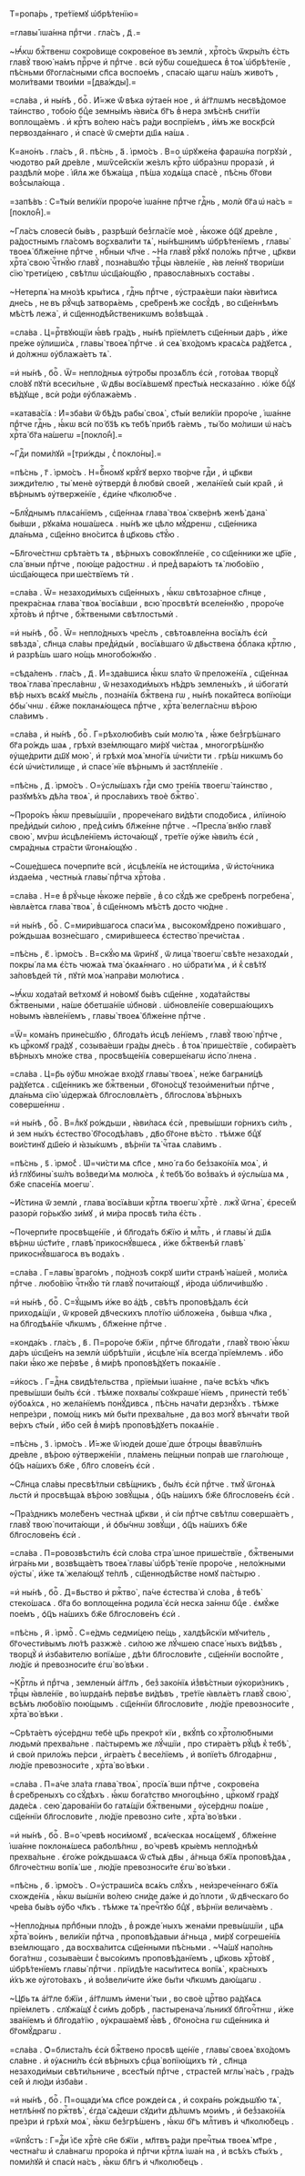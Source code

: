 Т=ропа́рь , тре́тїемꙋ ѡ҆брѣ́тенїю=

=главы̀ і҆ѡа́нна прⷣтчи . гла́съ , д҃ .=

~Ꙗ҆́кѡ бжⷭ҇твенѡ сокро́вище сокрове́ное въ землѝ , хрⷭ҇то́съ ѿкры́лъ є҆́сть главꙋ̀ твою̀ на́мъ прⷪ҇рче и҆ прⷣтче . всѝ ᲂу҆́бѡ соше́дшесѧ в̾ тоѧ̀ ѡ҆брѣ́тенїе , пѣ́сньми бг҃огла́сными сп҃са воспое́мъ , спаса́ю щагѡ на́шъ живо́тъ , моли́твами твои́ми =[два́жды].=

=сла́ва , и҆ ны́нѣ , боⷢ҇ . И҆́=же ѿ́ вѣка ᲂу҆тае́н ное , и҆ а҆́гг҃лѡмъ несвѣ́домое та́инство , тобо́ю бцⷣе земны́мъ ꙗ҆ви́сѧ бг҃ъ в̾ нера змѣ́снѣ сни́тїи воплоща́емъ . и҆ крⷭ҇тъ во́лею на́съ ра́ди воспрїе́мъ , и҆́мъ же воскр҃сѝ первозда́ннаго , и҆ спасѐ ѿ сме́рти дш҃ѧ на́шѧ .

К=ано́нъ . гла́съ , и҃ . пѣ́снь , а҃ . і҆рмо́съ . В=о ѡ҆рꙋже́на фараѡ́на погрꙋзѝ , чюдотво рѧ́й дре́вле , мѡѷсе́йскїи же́ѕлъ крⷭ҇то ѡ҆бра́знѡ проразѝ , и҆ раздѣлѝ мо́ре . і҆и҃лѧ же бѣжа́ща , пѣ́ша ходѧ́ща спасѐ , пѣ́снь бг҃ови воз̾сыла́юща .

=запѣ́въ : С=т҃ы́и вели́кїи проро́че і҆ѡа́нне прⷣтче гдⷭ҇нь , молѝ бг҃а ѡ҆ на́съ =[покло́н̾].=

~Гла́съ словесѝ бы́въ , разрѣшѝ без̾гла́сїе моѐ , ꙗ҆́коже ѻ҆ц҃ꙋ дре́вле , ра́достнымъ гла́сомъ восхвали́ти тѧ̀ , ны́нѣшнимъ ѡ҆брѣ́тенїемъ , главы̀ твоеѧ̀ бл҃же́нне прⷣтче , нбⷭ҇ныи чл҃че . ~На главꙋ̀ рꙋ́кꙋ поло́жь прⷣтче , цр҃кви хрⷭ҇та̀ свою̀ чⷭ҇тнꙋ́ю главꙋ̀ , позна́вшꙋю трⷪ҇цы ꙗ҆вле́нїе , ꙗ҆в ле́ннꙋ твори́ши сїю̀ трети́цею , свѣ́тлѡ ѡ҆сщ҃а́ющꙋю , правосла́вныхъ соста́вы .

~Нетерпѧ̀ на мно́зѣ кры́тисѧ , гдⷭ҇нь прⷣтче , ᲂу҆страѧ́еши па́ки ꙗ҆ви́тисѧ дне́сь , не въ рꙋ́чцѣ затворѧ́емь , сре́бренѣ же сосꙋ́дѣ , во сщ҃е́ннѣмъ мѣ́стѣ лежа̀ , и҆ сщ҃еннодѣ́йственикѡмъ воз̾вѣща́ѧ .

=сла́ва . Ц=рⷭ҇твꙋющїи ꙗ҆́вѣ гра́дъ , ны́нѣ прїе́млетъ сщ҃е́нныи да́ръ , и҆́же пре́же ᲂу҆лиши́сѧ , главы̀ твоеѧ̀ прⷣтче . и҆ сеѧ̀ вхо́домъ красѧ́сѧ ра́дꙋетсѧ , и҆ до́лжнѡ ᲂу҆блажа́етъ тѧ̀ .

=и҆ ны́нѣ , боⷢ҇ . Ѿ= непло́дныѧ ᲂу҆тро́бы прозѧ́блъ є҆сѝ , гото́ваѧ творцꙋ̀ сло́вꙋ пꙋтѝ всеси́льне , ѿ дв҃ы восїѧ́вшемꙋ прест҃ы́ѧ несказа́нно . ю҆́же бцⷣꙋ вѣ́дꙋще , всѝ ро́ди ᲂу҆блажа́емъ .

=катава́сїѧ : И҆=зба́ви ѿ бѣ́дъ рабы̀ своѧ̀ , ст҃ы́и вели́кїи проро́че , і҆ѡа́нне прⷣтче гдⷭ҇нь , ꙗ҆́кѡ всѝ по́ бз҃ѣ къ тебѣ̀ прибѣ га́емъ , ты́ бо мо́лиши ѡ҆ на́съ хрⷭ҇та̀ бг҃а на́шегѡ =[покло́н̾].=

~Гдⷭ҇и поми́лꙋй =[три́жды , с̾ покло́ны].=

=пѣ́снь , г҃ . і҆рмо́съ . Н=бⷭ҇номꙋ крꙋ́гꙋ верхо тво́рче гдⷭ҇и , и҆ цр҃кви зижди́телю , ты̀ менѐ ᲂу҆твердѝ в̾ любвѝ свое́й , жела́нїем̾ сы́и кра́й , и҆ вѣ́рнымъ ᲂу҆тверже́нїе , є҆ди́не чл҃колю́бче .

~Блꙋ́днымъ плѧса́нїемъ , сщ҃е́ннаѧ глава̀ твоѧ̀ скве́рнѣ женѣ̀ дана̀ бы́вши , рꙋка́ма ноша́шесѧ . ны́нѣ же цѣло мꙋ́дренѡ , сщ҃е́нника дла́ньма , сщ҃е́нно вно́ситсѧ в̾ цр҃ковь ст҃ꙋ́ю .

~Бл҃гоче́стнѡ срѣта́етъ тѧ , вѣ́рныхъ совокꙋпле́нїе , со сщ҃е́нники же цр҃їе , сла́ вныи прⷣтче , пою́ще ра́достнѡ . и҆ пред̾ варѧ́ютъ тѧ̀ любо́вїю , ѡ҆сщ҃а́ющесѧ при ше́ствїемъ тѝ .

=сла́ва . Ѿ= незаходи́мыхъ сщ҃е́нныхъ , ꙗ҆́кѡ свѣтоза́рное сл҃нце , прекра́снаѧ глава̀ твоѧ̀ восїѧ́вши , всю̀ просвѣтѝ вселе́ннꙋю , проро́че хрⷭ҇то́въ и҆ прⷣтче , бжⷭ҇твеными свѣтлостьмѝ .

=и҆ ны́нѣ , боⷢ҇ . Ѿ= непло́дныхъ чре́слъ , свѣтоѧвле́нна восїѧ́лъ є҆сѝ ѕвѣзда̀ , сл҃нца сла́вы пред̾и҆ды́и , восїѧ́вшаго ѿ дв҃ьствена ѻ҆́блака крⷭ҇тлю , и҆ разрѣ́шь шаго но́щь многобо́жнꙋю .

=сѣда́ленъ . гла́съ , д҃ . И҆=зда́вшисѧ ꙗ҆́кѡ ѕла́то ѿ преложе́нїѧ , сщ҃е́ннаѧ твоѧ̀ глава̀ пресла́внѡ , ѿ незаходи́мыхъ нѣ́дръ землены́хъ , и҆ ѡ҆богатѝ вѣ́р ныхъ всѧ́кꙋ мы́сль , позна́нїѧ бжⷭ҇твена гѡ , ны́нѣ пока́йтесѧ вопїю́щи ѻ҆бы́ чнѡ . є҆́йже покланѧ́ющесѧ прⷣтче , хрⷭ҇та̀ велегла́снѡ вѣ́рою сла́вимъ .

=сла́ва , и҆ ны́нѣ , боⷢ҇ . Г=рѣхолюби́въ сы́и молю́ тѧ , ꙗ҆́же без̾грѣ́шнаго бг҃а ро́ждь шаѧ , грѣхѝ взе́млющаго ми́рꙋ чи́стаѧ , многогрѣ́шнꙋю ᲂу҆ще́дрити дш҃ꙋ мою̀ , и҆ грѣхѝ моѧ̀ мно́гїѧ ѡ҆чи́сти ти . грѣ́ш никѡмъ бо є҆сѝ ѡ҆чи́стилище , и҆ спасе́ нїе вѣ́рнымъ и҆ застꙋпле́нїе .

=пѣ́снь , д҃ . і҆рмо́съ . О=у҆слы́шахъ гдⷭ҇и смо тре́нїѧ твоегѡ̀ та́инство , разꙋмѣ́хъ дѣ́ла твоѧ̀ , и҆ просла́вихъ твоѐ бжⷭ҇тво̀ .

~Проро́къ ꙗ҆́кѡ превы́шшїи , прорече́наго ви́дѣти сподо́бисѧ , и҆лїино́ю пред̾и҆ды́и си́лою , пред̾ си́мъ бл҃же́нне прⷣтче . ~Пресла́ внꙋю главꙋ̀ свою̀ , мѵ́рѡ и҆сцѣле́нїемъ и҆сточа́ющꙋ , тре́тїе ᲂу҆́же ꙗ҆ви́лъ є҆сѝ , смра́дныѧ стра́сти ѿгонѧ́ющꙋю .

~Соше́дшесѧ почерпи́те всѝ , и҆сцѣле́нїѧ не и҆стощи́ма , ѿ и҆сто́чника и҆здае́ма , честны́ѧ главы̀ прⷣтча хрⷭ҇то́ва .

=сла́ва . Н=е в̾ рꙋ́чьце ꙗ҆́коже пе́рвїе , в̾ со сꙋ́дѣ же сре́бренѣ погребена̀ , ꙗ҆влѧ́етсѧ глава̀ твоѧ̀ , в̾ сщ҃е́нномъ мѣ́стѣ досто чю́дне .

=и҆ ны́нѣ , боⷢ҇ . С=мири́вшагосѧ спаси́ мѧ , высокомꙋ́дрено пожи́вшаго , ро́ждьшаѧ возне́сшаго , смири́вшеесѧ є҆стество̀ пречи́стаѧ .

=пѣ́снь , є҃ . і҆рмо́съ . В=скꙋ́ю мѧ ѿри́нꙋ , ѿ лица̀ твоегѡ̀ свѣ́те незаходѧ́и , покры́ ла мѧ є҆́сть чюжа́ѧ тма̀ ѻ҆каѧ́ннаго . но ѡ҆брати́ мѧ , и҆ к̾ свѣ́тꙋ за́повѣдей тѝ , пꙋтѝ моѧ̀ напра́ви молю́тисѧ .

~Ꙗ҆́кѡ хода́тай ве́тхомꙋ и҆ но́вомꙋ бы́въ сщ҃е́нне , хода́тайствы бжⷭ҇твеными , на́ше ѻ҆бетша́нїе ѡ҆бновѝ . ѡ҆бновле́нїе соверша́ющихъ но́вымъ ꙗ҆вле́нїемъ , главы̀ твоеѧ̀ бл҃же́нне прⷣтче .

=Ѿ= кома́нъ прине́сшꙋю , бл҃года́ть и҆сцѣ ле́нїемъ , главꙋ̀ твою̀ прⷣтче , къ црⷭ҇комꙋ гра́дꙋ , созыва́еши гра́ды дне́сь . в̾ тоѧ̀ прише́ствїе , собира́етъ вѣ́рныхъ мно́же ства , просвѣще́нїѧ соверше́нагѡ и҆спо́ лнена .

=сла́ва . Ц=р҃ь ᲂу҆́бѡ мно́жае вхо́дꙋ главы̀ твоеѧ̀ , не́же багрѧни́цѣ ра́дꙋетсѧ . сщ҃е́нникъ же бжⷭ҇твеныи , бг҃оно́сцꙋ тезои҆мени́тыи прⷣтче , дла́ньма сїю̀ ѡ҆держа́ѧ бл҃гословлѧ́етъ , бл҃гословѧ̀ вѣ́рныхъ соверше́ннѡ .

=и҆ ны́нѣ , боⷢ҇ . В=лⷣкꙋ ро́ждьши , ꙗ҆ви́ласѧ є҆сѝ , превы́шши го́рнихъ си́лъ , и҆ зем ны́хъ є҆стество̀ бг҃осодѣ́лавъ , дв҃о бг҃оне вѣ́сто . тѣ́мже бцⷣꙋ вои́стинꙋ дш҃е́ю и҆ ꙗ҆зы́кѡмъ , вѣ́рнїи тѧ̀ чⷭ҇таѧ сла́вимъ .

=пѣ́снь , ѕ҃ . і҆рмо́с̾ . Ѡ҆=чи́сти мѧ сп҃се , мно́ га бо без̾зако́нїѧ моѧ̀ , и҆ и҆з̾ глꙋбины̀ ѕѡ́лъ воз̾веди́ мѧ молю́сѧ , к̾ тебѣ́ бо воз̾ва́хъ и҆ ᲂу҆слы́ша мѧ , бж҃е спасе́нїѧ моегѡ̀ .

~И҆́стина ѿ землѝ , глава̀ восїѧ́вши крⷭ҇тлѧ твоегѡ̀ хрⷭ҇тѐ . лжꙋ̀ ѿгна̀ , є҆ресе́м̾ разорѝ го́рькꙋю зи́мꙋ , и҆ ми́ра просвѣ ти́ла є҆́сть .

~Почерпи́те просвѣще́нїе , и҆ бл҃года́ть бж҃їю и҆ млⷭ҇ть , и҆ главы̀ и҆ дш҃ѧ вѣ́рнѡ ѡ҆ст҃и́те , главѣ̀ прикоснꙋ́вшесѧ , и҆́же бжⷭ҇твенѣй главѣ̀ прикоснꙋ́вшагосѧ въ вода́хъ .

=сла́ва . Г=лавы̀ враго́мъ , по́днозѣ сокрꙋ ши́ти странѣ̀ на́шей , моли́сѧ прⷣтче . любо́вїю чⷭ҇тнꙋ́ю тѝ главꙋ̀ почита́ющꙋ , и҆́рода ѡ҆бличи́вшꙋю .

=и҆ ны́нѣ , боⷢ҇ . С=ꙋ́щымъ и҆́же во а҆́дѣ , свѣ́тъ проповѣ́далъ є҆сѝ приходѧ́щїи , ѿ крове́й дв҃ческихъ пло́тїю ѡ҆бложе́на , бы́вша чл҃ка , на бл҃годѣѧ́нїе чл҃кѡмъ , бл҃же́нне прⷣтче .

=конда́къ . гла́съ , в҃ . П=роро́че бж҃їи , прⷣтче бл҃года́ти , главꙋ̀ твою̀ ꙗ҆́кѡ да́ръ ѡ҆сщ҃е́нъ на землѝ ѡ҆брѣ́тшїи , и҆сцѣле́ нїѧ всегда̀ прїе́млемъ . и҆́бо па́ки ꙗ҆́ко же пе́рвѣе , в̾ ми́рѣ проповѣ́дꙋетъ покаѧ́нїе .

=и҆́косъ . Г=дⷭ҇нѧ свидѣ́тельства , прїе́мыи і҆ѡа́нне , па́че всѣ́хъ чл҃къ превы́шши бы́лъ є҆сѝ . тѣ́мже похвалы̀ соꙋкраше́ нїемъ , принестѝ тебѣ̀ ᲂу҆боѧ́хсѧ , но жела́нїемъ понꙋ́дивсѧ , пѣ́снь нача́ти дерзнꙋ́хъ . тѣ́мже непре́зри , помо́щ никъ мѝ бы́ти прехва́льне , да воз могꙋ̀ вѣнча́ти тво́й ве́рхъ ст҃ы́и , и҆́бо се́й в̾ ми́рѣ проповѣ́дꙋетъ покаѧ́нїе .

=пѣ́снь , з҃ . і҆рмо́съ . И҆́=же ѿ і҆юде́и доше́ дше ѻ҆́троцы в̾вавѷлѡ́нъ дре́вле , вѣ́рою ᲂу҆тверже́нїи , пла́мень пе́щныи попра́в ше глаго́люще , ѻ҆ц҃ъ на́шихъ бж҃е , бл҃го слове́нъ є҆сѝ .

~Сл҃нца сла́вы пресвѣ́тлыи свѣ́щникъ , бы́лъ є҆сѝ прⷣтче . тмꙋ̀ ѿгонѧ́ѧ льстѝ и҆ просвѣща́ѧ вѣ́рою зовꙋ́щыѧ , ѻ҆ц҃ъ на́шихъ бж҃е бл҃гослове́нъ є҆сѝ .

~Пра́здникъ моле́бенъ честна́ѧ цр҃кви , и҆ сі́и прⷣтче свѣ́тлѡ соверша́етъ , главꙋ̀ твою̀ почита́ющи , и҆ ѻ҆бы́чнѡ зовꙋ́щи , ѻ҆ц҃ъ на́шихъ бж҃е бл҃гослове́нъ є҆сѝ .

=сла́ва . П=ровозвѣсти́лъ є҆сѝ сло́ва стра́ шное прише́ствїе , бжⷭ҇твеными и҆гра́нь ми , возвѣща́етъ твоеѧ̀ главы̀ ѡ҆брѣ́ тенїе проро́че , нело́жными ᲂу҆сты̀ , и҆́же тѧ̀ жела́ющꙋ те́плѣ , сщ҃еннодѣ́йстве номꙋ па́стырю .

=и҆ ны́нѣ , боⷢ҇ . Д=в҃ьство и҆ ржⷭ҇тво̀ , па́че є҆стества̀ и҆ сло́ва , в̾ тебѣ̀ стеко́шасѧ . бг҃а бо воплоще́нна родила̀ є҆сѝ неска за́ннѡ бцⷣе . є҆мꙋ́же пое́мъ , ѻ҆ц҃ъ на́шихъ бж҃е бл҃гослове́нъ є҆сѝ .

=пѣ́снь , и҃ . і҆рмоⷭ҇ . С=е́дмь седми́цею пе́щь , халдѣ́йскїи мꙋчи́тель , бг҃очести́вымъ лю́тѣ разжжѐ . си́лою же лꙋ́чшею спасе́ ныхъ ви́дѣвъ , творцꙋ̀ и҆ и҆зба́вителю вопїѧ́ше , дѣ́ти бл҃гослови́те , сщ҃е́ннїи воспо́йте , лю́дїє и҆ превозноси́те є҆гѡ̀ во́ вѣки .

~Крⷭ҇тль и҆ прⷣтча , землены́и а҆́гг҃лъ , без̾ зако́нїѧ и҆з̾вѣ́стныи ᲂу҆кори́зникъ , трⷪ҇цы ꙗ҆вле́нїе , во і҆ѡрда́нѣ пе́рвѣе ви́дѣвъ , тре́тїе ꙗ҆влѧ́етъ главꙋ̀ свою̀ , всѣ́мъ любо́вїю пою́щымъ . сщ҃е́ннїи бл҃гослови́те , лю́дїе превозноси́те , хрⷭ҇та̀ во́ вѣки .

~Срѣта́етъ ᲂу҆се́рднѡ тебѐ цр҃ь прекро́т кїи , вкꙋ́пѣ со хрⷭ҇толю́бными людьмѝ прехва́льне . па́стыремъ же лꙋ́чшїи , про стира́етъ рꙋ́цѣ к̾ тебѣ̀ , и҆ своѝ прило́жь пе́рси , и҆гра́етъ с̾ весе́лїемъ , и҆ вопїе́тъ бл҃года́рнѡ , лю́дїе превозноси́те , хрⷭ҇та̀ во́ вѣки .

=сла́ва . П=а́че зла́та глава̀ твоѧ̀ , просїѧ́ вши прⷣтче , сокрове́на в̾ сре́бреныхъ со сꙋ́дѣхъ . ꙗ҆́кѡ бога́тство многоцѣ́нно , црⷭ҇комꙋ гра́дꙋ даде́сѧ . сею̀ дарова́нїи бо гатѧ́щїи бжⷭ҇твеными , ᲂу҆се́рднѡ поѧ́ше , сщ҃е́ннїи бл҃гослови́те , лю́дїе превозно си́те , хрⷭ҇та̀ во́ вѣки .

=и҆ ны́нѣ , боⷢ҇ . В=о́ чревѣ носи́момꙋ , всѧ́ческаѧ носѧ́щемꙋ , бл҃же́нне і҆ѡа́нне поклонѧ́шесѧ раболѣ́пнѡ , во́ чревѣ кры́емъ непло́днѣм̾ прехва́льне . є҆го́же ро́ждьшаѧсѧ ѿ ст҃ы́ѧ дв҃ы , а҆́гньца бж҃їѧ проповѣ́даѧ , бл҃гоче́стнѡ вопїѧ́ ше , лю́дїе превозноси́те є҆гѡ̀ во́ вѣки .

=пѣ́снь , ѳ҃ . і҆рмо́съ . О=у҆страши́сѧ всѧ́къ слꙋ́хъ , неи҆зрече́ннаго бж҃їѧ схожде́нїѧ , ꙗ҆́кѡ вы́шнїи во́лею сни́де да́же и҆ до́ плоти , ѿ дв҃ческаго бо чре́ва бы́въ ᲂу҆́бо чл҃къ . тѣ́мже тѧ̀ пречⷭ҇тꙋю бцⷣꙋ , вѣ́рнїи велича́емъ .

~Непло́дныѧ прпⷣбныи пло́дъ , в̾ рожде́ ныхъ жена́ми превы́шшїи , цр҃ѧ хрⷭ҇та̀ во́инъ , вели́кїи прⷣтча , проповѣ́давыи а҆́гньца , ми́рꙋ согреше́нїѧ взе́млющаго , да восхва́литсѧ сщ҃е́нными пѣ́сньми . ~Ча́шꙋ напо́лнь бога́тнѡ , созыва́еши с̾ высо́кимъ проповѣ́данїемъ , цр҃ковь хрⷭ҇то́вꙋ , ѡ҆брѣ́тенїемъ главы̀ прⷣтчи . прїидѣ́те насы́титесѧ вопїѧ̀ , кра́сныхъ и҆́хъ же ᲂу҆гото́вахъ , и҆ воз̾вели́чите и҆́же бы́ти чл҃кѡмъ даю́щагѡ .

~Цр҃ь тѧ а҆́гг҃ле бж҃їи , а҆́гг҃лѡмъ и҆мени́ тыи , во своѐ црⷭ҇тво ра́дꙋѧсѧ прїе́млетъ . слꙋжа́щꙋ с̾ си́мъ до́брѣ , пастыренача́ льникꙋ бл҃гочⷭ҇тнѡ , и҆́же зва́нїемъ и҆ бл҃года́тїю , ᲂу҆краша́емꙋ ꙗ҆́вѣ , бг҃оно́сна гѡ сщ҃е́нника и҆ бг҃омꙋ́драгѡ .

=сла́ва . Ѻ҆=блиста́лъ є҆сѝ бжⷭ҇твено просвѣ ще́нїе , главы̀ своеѧ̀ вхо́домъ сла́вне . и҆ ᲂу҆ѧсни́лъ є҆сѝ вѣ́рныхъ срⷣца̀ вопїю́щихъ тѝ , сл҃нца незаходи́мыи свѣти́льниче , всест҃ы́и прⷣтче , страсте́й мглы̀ на́съ , гра́дъ се́й и҆ лю́ди и҆зба́ви .

=и҆ ны́нѣ , боⷢ҇ . П=ощади́ мѧ сп҃се рожде́и сѧ , и҆ сохра́нь ро́ждьшꙋю тѧ̀ , нетлѣ́ннꙋ по ржⷭ҇твѣ̀ , є҆гда̀ сѧ́деши сꙋди́ти дѣ́лѡмъ мои́мъ , и҆ без̾зако́нїѧ пре́зри и҆ грѣхѝ моѧ̀ , ꙗ҆́кѡ без̾грѣ́шенъ , ꙗ҆́кѡ бг҃ъ млⷭ҇тивъ и҆ чл҃колю́бецъ .

=ѿпꙋ́стъ : Г=дⷭ҇и і҆с҃е хрⷭ҇тѐ сн҃е бж҃їи , мл҃твъ ра́ди пречⷭ҇тыѧ твоеѧ̀ мт҃ре , честна́гѡ и҆ сла́внагѡ проро́ка и҆ прⷣтчи крⷭ҇тлѧ і҆ѡа́н на , и҆ всѣ́хъ ст҃ы́хъ , поми́лꙋй и҆ спасѝ на́съ , ꙗ҆́кѡ бл҃гъ и҆ чл҃колю́бецъ .

